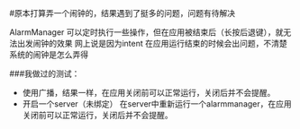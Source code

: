 


#原本打算弄一个闹钟的，结果遇到了挺多的问题，问题有待解决

AlarmManager 可以定时执行一些操作，但在应用被结束后（长按后退键），就无法出发闹钟的效果
网上说是因为intent 在应用运行结束的时候会出问题，不清楚系统的闹钟是怎么弄得

###我做过的测试：

  * 使用广播，结果一样，在应用关闭前可以正常运行，关闭后并不会提醒。
  * 开启一个server（未绑定） 在server中重新运行一个alarmmanager，在应用关闭前可以正常运行，关闭后并不会提醒。

